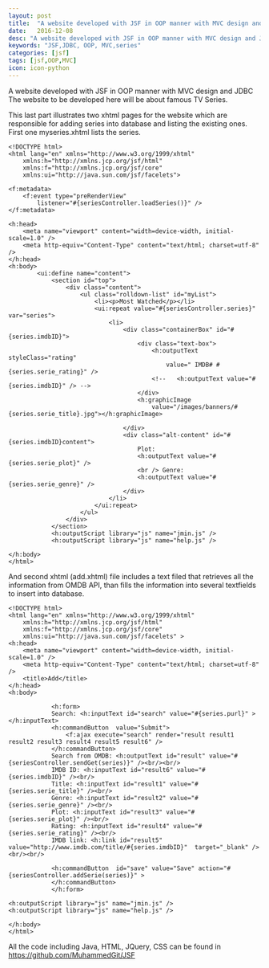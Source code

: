 ```yaml
---
layout: post
title:  "A website developed with JSF in OOP manner with MVC design and JDBC - Part 4"
date:   2016-12-08
desc: "A website developed with JSF in OOP manner with MVC design and JDBC - Part 4"
keywords: "JSF,JDBC, OOP, MVC,series"
categories: [jsf]
tags: [jsf,OOP,MVC]
icon: icon-python
---
```

A website developed with JSF in OOP manner with MVC design and JDBC
The website to be developed here will be about famous TV Series.

This last part illustrates two xhtml pages for the website which are responsible for adding series into database and listing the existing ones.
First one myseries.xhtml lists the series.
``` 
<!DOCTYPE html>
<html lang="en" xmlns="http://www.w3.org/1999/xhtml"
	xmlns:h="http://xmlns.jcp.org/jsf/html"
	xmlns:f="http://xmlns.jcp.org/jsf/core"
	xmlns:ui="http://java.sun.com/jsf/facelets">

<f:metadata>
	<f:event type="preRenderView"
		listener="#{seriesController.loadSeries()}" />
</f:metadata>

<h:head>
	<meta name="viewport" content="width=device-width, initial-scale=1.0" />
	<meta http-equiv="Content-Type" content="text/html; charset=utf-8" />
</h:head>
<h:body>
		<ui:define name="content">
			<section id="top">
				<div class="content">
					<ul class="rolldown-list" id="myList">
						<li><p>Most Watched</p></li>
						<ui:repeat value="#{seriesController.series}" var="series">
							<li>
								<div class="containerBox" id="#{series.imdbID}">
									<div class="text-box">
										<h:outputText styleClass="rating"
											value=" IMDB# #{series.serie_rating}" />
										<!--   <h:outputText value="#{series.imdbID}" /> -->
									</div>
									<h:graphicImage
										value="/images/banners/#{series.serie_title}.jpg"></h:graphicImage>

								</div>
								<div class="alt-content" id="#{series.imdbID}content">
									Plot:
									<h:outputText value="#{series.serie_plot}" />
									<br /> Genre:
									<h:outputText value="#{series.serie_genre}" />
								</div>
							</li>
						</ui:repeat>
					</ul>
				</div>
			</section>
			<h:outputScript library="js" name="jmin.js" />
			<h:outputScript library="js" name="help.js" />

</h:body>
</html>
```

And second xhtml (add.xhtml) file includes a text filed that retrieves all the information from OMDB API,
than fills the information into several textfields to insert into database.

```
<!DOCTYPE html>
<html lang="en" xmlns="http://www.w3.org/1999/xhtml"
	xmlns:h="http://xmlns.jcp.org/jsf/html"
	xmlns:f="http://xmlns.jcp.org/jsf/core"
	xmlns:ui="http://java.sun.com/jsf/facelets" >
<h:head>
	<meta name="viewport" content="width=device-width, initial-scale=1.0" />
	<meta http-equiv="Content-Type" content="text/html; charset=utf-8" />
	<title>Add</title>
</h:head>
<h:body>

			<h:form>
			Search: <h:inputText id="search" value="#{series.purl}" ></h:inputText>
			<h:commandButton  value="Submit"> 
				<f:ajax execute="search" render="result result1 result2 result3 result4 result5 result6" />
			</h:commandButton>
			Search from OMDB: <h:outputText id="result" value="#{seriesController.sendGet(series)}" /><br/><br/>
			IMDB ID: <h:inputText id="result6" value="#{series.imdbID}" /><br/>
			Title: <h:inputText id="result1" value="#{series.serie_title}" /><br/>
			Genre: <h:inputText id="result2" value="#{series.serie_genre}" /><br/>
			Plot: <h:inputText id="result3" value="#{series.serie_plot}" /><br/>
			Rating: <h:inputText id="result4" value="#{series.serie_rating}" /><br/>
			IMDB link: <h:link id="result5" value="http://www.imdb.com/title/#{series.imdbID}"  target="_blank" /><br/><br/>

			<h:commandButton  id="save" value="Save" action="#{seriesController.addSerie(series)}" > 
			</h:commandButton>
 			</h:form>
		
<h:outputScript library="js" name="jmin.js" />
<h:outputScript library="js" name="help.js" />

</h:body>
</html>
```

All the code including Java, HTML, JQuery, CSS can be found in <https://github.com/MuhammedGit/JSF>
